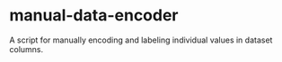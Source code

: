 # manual-data-encoder
A script for manually encoding and labeling individual values in dataset columns.
